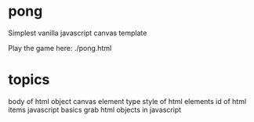 # pong
Simplest vanilla javascript canvas template

Play the game here: ./pong.html


# topics
body of html object
canvas element type
style of html elements
id of html items
javascript basics
grab html objects in javascript